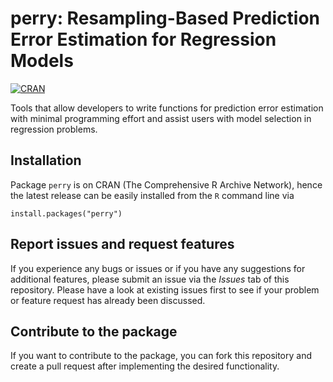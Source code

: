 # perry: Resampling-Based Prediction Error Estimation for Regression Models

[![CRAN](https://www.R-pkg.org/badges/version/perry)](https://CRAN.R-project.org/package=perry)


Tools that allow developers to write functions for prediction error estimation with minimal programming effort and assist users with model selection in regression problems.


## Installation

Package `perry` is on CRAN (The Comprehensive R Archive Network), hence the latest release can be easily installed from the `R` command line via

```
install.packages("perry")
```


## Report issues and request features

If you experience any bugs or issues or if you have any suggestions for additional features, please submit an issue via the *Issues* tab of this repository.  Please have a look at existing issues first to see if your problem or feature request has already been discussed.


## Contribute to the package

If you want to contribute to the package, you can fork this repository and create a pull request after implementing the desired functionality.
